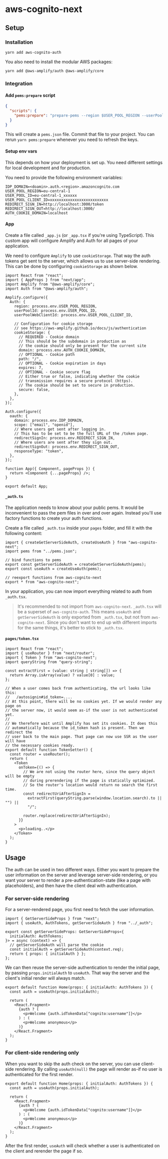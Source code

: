 # aws-cognito-next

## Setup

### Installation

```
yarn add aws-cognito-auth
```

You also need to install the modular AWS packages:

```
yarn add @aws-amplify/auth @aws-amplify/core
```

### Integration

#### Add `pems:prepare` script

```json
{
  "scripts": {
    "pems:prepare": "prepare-pems --region $USER_POOL_REGION --userPoolId $USER_POOL_ID"
  }
}
```

This will create a `pems.json` file. Commit that file to your project.
You can rerun `yarn pems:prepare` whenever you need to refresh the keys.

#### Setup env vars

This depends on how your deployment is set up. You need different settings for local development and for production.

You need to provide the following environment variables:

```env
IDP_DOMAIN=<doamin>.auth.<region>.amazoncognito.com
USER_POOL_REGION=eu-central-1
USER_POOL_ID=eu-central-1_xxxxxx
USER_POOL_CLIENT_ID=xxxxxxxxxxxxxxxxxxxxxxxxxx
REDIRECT_SIGN_IN=http://localhost:3000/token
REDIRECT_SIGN_OUT=http://localhost:3000/
AUTH_COOKIE_DOMAIN=localhost
```

#### App

Create a file called `_app.js` (or `_app.tsx` if you're using TypeScript). This custom app will configure Amplify and Auth for all pages of your application.

We need to configure `Amplify` to use `cookieStorage`. That way the auth tokens get sent to the server, which allows us to use server-side rendering. This can be done by configuring `cookieStorage` as shown below.

```tsx
import React from "react";
import { AppProps } from "next/app";
import Amplify from "@aws-amplify/core";
import Auth from "@aws-amplify/auth";

Amplify.configure({
  Auth: {
    region: process.env.USER_POOL_REGION,
    userPoolId: process.env.USER_POOL_ID,
    userPoolWebClientId: process.env.USER_POOL_CLIENT_ID,

    // Configuration for cookie storage
    // see https://aws-amplify.github.io/docs/js/authentication
    cookieStorage: {
      // REQUIRED - Cookie domain
      // This should be the subdomain in production as
      // the cookie should only be present for the current site
      domain: process.env.AUTH_COOKIE_DOMAIN,
      // OPTIONAL - Cookie path
      path: "/",
      // OPTIONAL - Cookie expiration in days
      expires: 7,
      // OPTIONAL - Cookie secure flag
      // Either true or false, indicating whether the cookie
      // transmission requires a secure protocol (https).
      // The cookie should be set to secure in production.
      secure: false,
    },
  },
});

Auth.configure({
  oauth: {
    domain: process.env.IDP_DOMAIN,
    scope: ["email", "openid"],
    // Where users get sent after logging in.
    // This has to be set to be the full URL of the /token page.
    redirectSignIn: process.env.REDIRECT_SIGN_IN,
    // Where users are sent after they sign out.
    redirectSignOut: process.env.REDIRECT_SIGN_OUT,
    responseType: "token",
  },
});

function App({ Component, pageProps }) {
  return <Component {...pageProps} />;
}

export default App;
```

#### `_auth.ts`

The application needs to know about your public pems. It would be inconvenient to pass the pem files in over and over again. Instead you'll use factory functions to create your auth functions.

Create a file called `_auth.tsx` inside your `pages` folder, and fill it with the following content:

```tsx
import { createGetServerSideAuth, createUseAuth } from "aws-cognito-next";
import pems from "../pems.json";

// bind functions to pems
export const getServerSideAuth = createGetServerSideAuth(pems);
export const useAuth = createUseAuth(pems);

// reexport functions from aws-cognito-next
export * from "aws-cognito-next";
```

In your application, you can now import everything related to auth from `_auth.tsx`.

> It's recommended to not import from `aws-cognito-next`. `_auth.tsx` will be a superset of `aws-cognito-auth`. This means `useAuth` and `getServerSideAuth` is only exported from `_auth.tsx`, but not from `aws-cognito-next`. Since you don't want to end up with different imports for the same things, it's better to stick to `_auth.tsx`.

#### `pages/token.tsx`

```tsx
import React from "react";
import { useRouter } from "next/router";
import { Token } from "aws-cognito-next";
import queryString from "query-string";

const extractFirst = (value: string | string[]) => {
  return Array.isArray(value) ? value[0] : value;
};

// When a user comes back from authenticating, the url looks like this:
//   /autosignin#id_token=....
// At this point, there will be no cookies yet. If we would render any page on
// the server now, it would seem as-if the user is not authenticated yet.
//
// We therefore wait until Amplify has set its cookies. It does this
// automatically because the id_token hash is present. Then we redirect the
// user back to the main page. That page can now use SSR as the user will have
// the necessary cookies ready.
export default function TokenSetter() {
  const router = useRouter();
  return (
    <Token
      onToken={() => {
        // We are not using the router here, since the query object will be empty
        // during prerendering if the page is statically optimized.
        // So the router's location would return no search the first time.
        const redirectUriAfterSignIn =
          extractFirst(queryString.parse(window.location.search).to || "") ||
          "/";

        router.replace(redirectUriAfterSignIn);
      }}
    >
      <p>loading..</p>
    </Token>
  );
}
```

## Usage

The auth can be used in two different ways. Either you want to prepare the user information on the server and leverage server-side rendering, or you want your server to render a pre-authentication-state (like a page with placeholders), and then have the client deal with authentication.

### For server-side rendering

For a server-rendered page, you first need to fetch the user information.

```tsx
import { GetServerSideProps } from "next";
import { useAuth, AuthTokens, getServerSideAuth } from "../_auth";

export const getServerSideProps: GetServerSideProps<{
  initialAuth: AuthTokens;
}> = async (context) => {
  // getServerSideAuth will parse the cookie
  const initialAuth = getServerSideAuth(context.req);
  return { props: { initialAuth } };
};
```

We can then reuse the server-side authentication to render the initial page, by passing `props.initialAuth` to `useAuth`. That way the server and the client's initial render will always match.

```tsx
export default function Home(props: { initialAuth: AuthTokens }) {
  const auth = useAuth(props.initialAuth);

  return (
    <React.Fragment>
      {auth ? (
        <p>Welcome {auth.idTokenData["cognito:username"]}</p>
      ) : (
        <p>Welcome anonymous</p>
      )}
    </React.Fragment>
  );
}
```

### For client-side rendering only

When you want to skip the auth check on the server, you can use client-side rendering.
By calling `useAuth(null)` the page will render as-if no user is authenticated for the first render.

```tsx
export default function Home(props: { initialAuth: AuthTokens }) {
  const auth = useAuth(props.initialAuth);

  return (
    <React.Fragment>
      {auth ? (
        <p>Welcome {auth.idTokenData["cognito:username"]}</p>
      ) : (
        <p>Welcome anonymous</p>
      )}
    </React.Fragment>
  );
}
```

After the first render, `useAuth` will check whether a user is authenticated on the client and rerender the page if so.
